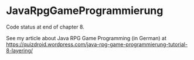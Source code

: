 ﻿# JavaRpgGameProgrammierung
 
 Code status at end of chapter 8.

See my article about Java RPG Game Programming (in German) at https://quizdroid.wordpress.com/java-rpg-game-programmierung-tutorial-8-layering/
